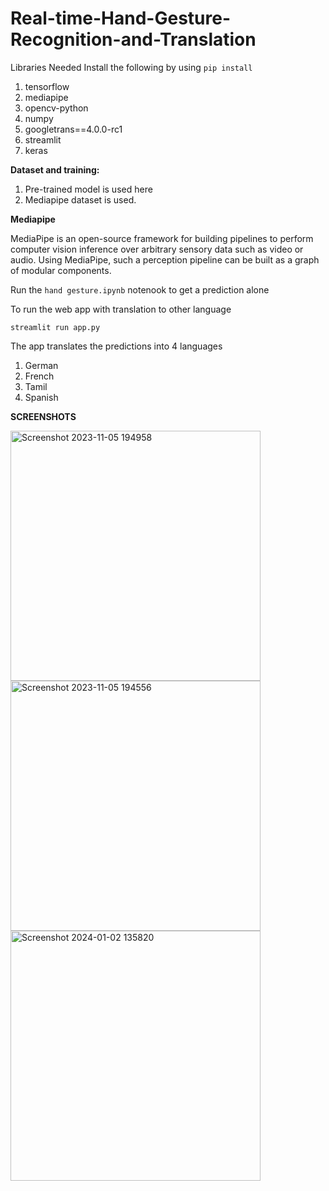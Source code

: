 # Real-time-Hand-Gesture-Recognition-and-Translation

Libraries Needed
Install the following by using ```pip install```

1. tensorflow
2. mediapipe
3. opencv-python
4. numpy
5. googletrans==4.0.0-rc1
6. streamlit
7. keras 
   
**Dataset and training:**
1. Pre-trained model is used here 
2. Mediapipe dataset is used.

**Mediapipe**

MediaPipe is an open-source framework for building pipelines to perform computer vision inference over arbitrary sensory data such as video or audio. Using MediaPipe, such a perception pipeline can be built as a graph of modular components.

Run the ```hand gesture.ipynb``` notenook to get a prediction alone 

To run the web app with translation to other language

```streamlit run app.py```

The app translates the predictions into 4 languages 
1. German
2. French
3. Tamil
4. Spanish

**SCREENSHOTS**

<img width="400" alt="Screenshot 2023-11-05 194958" src="https://github.com/sam-1508/Real-time-Hand-Gesture-Recognition-and-Translation/assets/125907034/17fe8bfa-0ca3-477d-931c-e0e25f08001d">
<img width="400" alt="Screenshot 2023-11-05 194556" src="https://github.com/sam-1508/Real-time-Hand-Gesture-Recognition-and-Translation/assets/125907034/947e81d5-edaa-4f15-821f-b00bb2d245eb">
<img width="400" alt="Screenshot 2024-01-02 135820" src="https://github.com/sam-1508/Real-time-Hand-Gesture-Recognition-and-Translation/assets/125907034/772bd082-6171-4662-b65d-cc9b173546d9">
